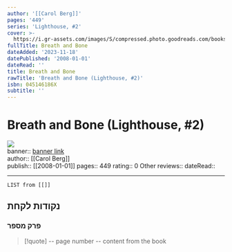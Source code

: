 ```yaml
---
author: '[[Carol Berg]]'
pages: '449'
series: 'Lighthouse, #2'
cover: >-
  https://i.gr-assets.com/images/S/compressed.photo.goodreads.com/books/1442890367l/1140216._SY475_.jpg
fullTitle: Breath and Bone
dateAdded: '2023-11-18'
datePublished: '2008-01-01'
dateRead: ''
title: Breath and Bone
rawTitle: 'Breath and Bone (Lighthouse, #2)'
isbn: 045146186X
subtitle: ''
---
```

# Breath and Bone (Lighthouse, #2)

![](https:&#x2F;&#x2F;i.gr-assets.com&#x2F;images&#x2F;S&#x2F;compressed.photo.goodreads.com&#x2F;books&#x2F;1442890367l&#x2F;1140216._SY475_.jpg)  
banner:: [banner link](https:&#x2F;&#x2F;i.gr-assets.com&#x2F;images&#x2F;S&#x2F;compressed.photo.goodreads.com&#x2F;books&#x2F;1442890367l&#x2F;1140216._SY475_.jpg)  
author:: [[Carol Berg]]  
publish:: [[2008-01-01]]
pages:: 449
rating:: 0 
Other reviews:: 
dateRead:: 

<hr  style="clear:both"/>



```dataview
LIST from [[]]
```

## נקודות לקחת 

### פרק מספר
> [!quote] -- page number -- 
>  content from the book




```